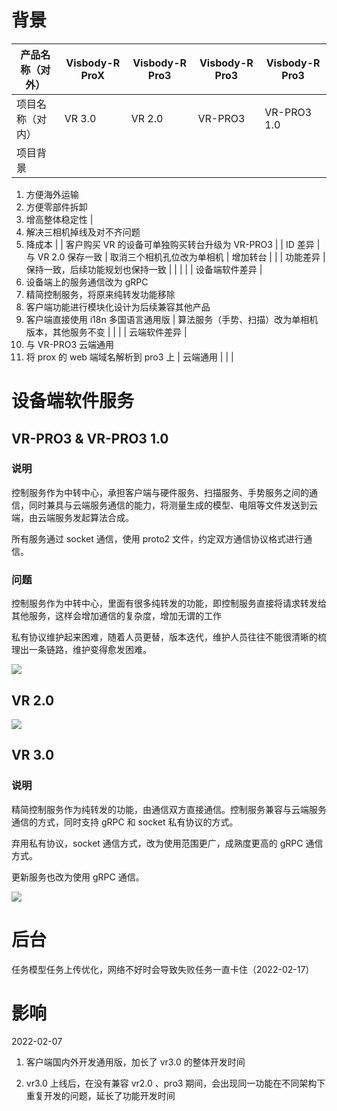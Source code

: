 # 背景

| 产品名称（对外） | Visbody-R ProX | Visbody-R Pro3 | Visbody-R Pro3 | Visbody-R Pro3 |
| ---------------- | -------------- | -------------- | -------------- | -------------- |
| 项目名称（对内） | VR 3.0         | VR 2.0         | VR-PRO3        | VR-PRO3 1.0    |
| 项目背景         |

1. 方便海外运输
2. 方便零部件拆卸
3. 增高整体稳定性
   |
4. 解决三相机掉线及对不齐问题
5. 降成本
   | | 客户购买 VR 的设备可单独购买转台升级为 VR-PRO3 |
   | ID 差异 | 与 VR 2.0 保存一致 | 取消三个相机孔位改为单相机 | 增加转台 | |
   | 功能差异 | 保持一致，后续功能规划也保持一致 | | | |
   | 设备端软件差异 |
6. 设备端上的服务通信改为 gRPC
7. 精简控制服务，将原来纯转发功能移除
8. 客户端功能进行模块化设计为后续兼容其他产品
9. 客户端直接使用 i18n 多国语言通用版
   | 算法服务（手势、扫描）改为单相机版本，其他服务不变 | | |
   | 云端软件差异 |
10. 与 VR-PRO3 云端通用
11. 将 prox 的 web 端域名解析到 pro3 上
    | 云端通用 | | |

# 设备端软件服务

## VR-PRO3 & VR-PRO3 1.0

### 说明

控制服务作为中转中心，承担客户端与硬件服务、扫描服务、手势服务之间的通信，同时兼具与云端服务通信的能力，将测量生成的模型、电阻等文件发送到云端，由云端服务发起算法合成。

所有服务通过 socket 通信，使用 proto2 文件，约定双方通信协议格式进行通信。

### 问题

控制服务作为中转中心，里面有很多纯转发的功能，即控制服务直接将请求转发给其他服务，这样会增加通信的复杂度，增加无谓的工作

私有协议维护起来困难，随着人员更替，版本迭代，维护人员往往不能很清晰的梳理出一条链路，维护变得愈发困难。

![](https://cdn.nlark.com/yuque/0/2022/jpeg/12670649/1653365285147-9f6d39c5-b9d3-4d3f-9201-20e42cfb4ffd.jpeg)

## VR 2.0

![](https://cdn.nlark.com/yuque/0/2022/jpeg/12670649/1653365287177-3a9f3654-a9e1-4935-940e-50066c47ca63.jpeg)

## VR 3.0

### 说明

精简控制服务作为纯转发的功能，由通信双方直接通信。控制服务兼容与云端服务通信的方式，同时支持 gRPC 和 socket 私有协议的方式。

弃用私有协议，socket 通信方式，改为使用范围更广，成熟度更高的 gRPC 通信方式。

更新服务也改为使用 gRPC 通信。

![](https://cdn.nlark.com/yuque/0/2022/jpeg/12670649/1653365289337-986d907d-c2ab-4373-8f8e-8c16626adee3.jpeg)

# 后台

任务模型任务上传优化，网络不好时会导致失败任务一直卡住（2022-02-17）

# 影响

2022-02-07

1. 客户端国内外开发通用版，加长了 vr3.0 的整体开发时间

2. vr3.0 上线后，在没有兼容 vr2.0 、pro3 期间，会出现同一功能在不同架构下重复开发的问题，延长了功能开发时间
